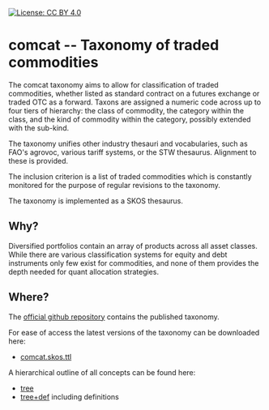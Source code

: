 [![License: CC BY 4.0](https://img.shields.io/badge/License-CC_BY_4.0-lightgrey.svg)](https://creativecommons.org/licenses/by/4.0/)

comcat -- Taxonomy of traded commodities
========================================

The comcat taxonomy aims to allow for classification of traded commodities, whether listed as
standard contract on a futures exchange or traded OTC as a forward.  Taxons are assigned a
numeric code across up to four tiers of hierarchy: the class of commodity, the category within
the class, and the kind of commodity within the category, possibly extended with the sub-kind.

The taxonomy unifies other industry thesauri and vocabularies, such as FAO's agrovoc, various
tariff systems, or the STW thesaurus.  Alignment to these is provided.

The inclusion criterion is a list of traded commodities which is constantly monitored for the
purpose of regular revisions to the taxonomy.

The taxonomy is implemented as a SKOS thesaurus.


Why?
----

Diversified portfolios contain an array of products across all asset classes.  While there are
various classification systems for equity and debt instruments only few exist for commodities,
and none of them provides the depth needed for quant allocation strategies.


Where?
------

The [official github repository](https://github.com/ga-group/comcat/) contains the
published taxonomy.

For ease of access the latest versions of the taxonomy can be downloaded here:

- [comcat.skos.ttl](comcat.skos.ttl)

A hierarchical outline of all concepts can be found here:

- [tree](tree)
- [tree+def](tree+def) including definitions

